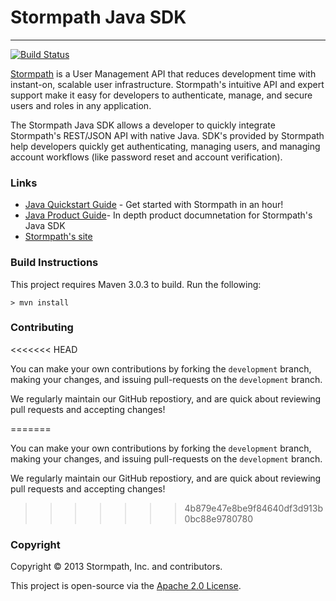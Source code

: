 
# Stormpath Java SDK #
___________________

[![Build Status](https://api.travis-ci.org/stormpath/stormpath-sdk-java.png?branch=master)](https://travis-ci.org/stormpath/stormpath-sdk-java)

[Stormpath](http://stormpath.com/) is a User Management API that reduces development time with instant-on, scalable user infrastructure. Stormpath's intuitive API and expert support make it easy for developers to authenticate, manage, and secure users and roles in any application.

The Stormpath Java SDK allows a developer to quickly integrate Stormpath's REST/JSON API with native Java.  SDK's provided by Stormpath help developers quickly get authenticating, managing users, and managing account workflows (like password reset and account verification).

### Links
+ [Java Quickstart Guide](http://docs.stormpath.com/java/quickstart/) - Get started with Stormpath in an hour!
+ [Java Product Guide](http://docs.stormpath.com/java/product-guide/)- In depth product documnetation for Stormpath's Java SDK
+ [Stormpath's site](http://stormpath.com/)


### Build Instructions ###

This project requires Maven 3.0.3 to build.  Run the following:

`> mvn install`

### Contributing 
<<<<<<< HEAD

You can make your own contributions by forking the <code>development</code> branch, making your changes, and issuing pull-requests on the <code>development</code> branch.

We regularly maintain our GitHub repostiory, and are quick about reviewing pull requests and accepting changes!

=======

You can make your own contributions by forking the <code>development</code> branch, making your changes, and issuing pull-requests on the <code>development</code> branch.

We regularly maintain our GitHub repostiory, and are quick about reviewing pull requests and accepting changes!

>>>>>>> 4b879e47e8be9f84640df3d913b0bc88e9780780
### Copyright ###
Copyright &copy; 2013 Stormpath, Inc. and contributors.

This project is open-source via the [Apache 2.0 License](http://www.apache.org/licenses/LICENSE-2.0).